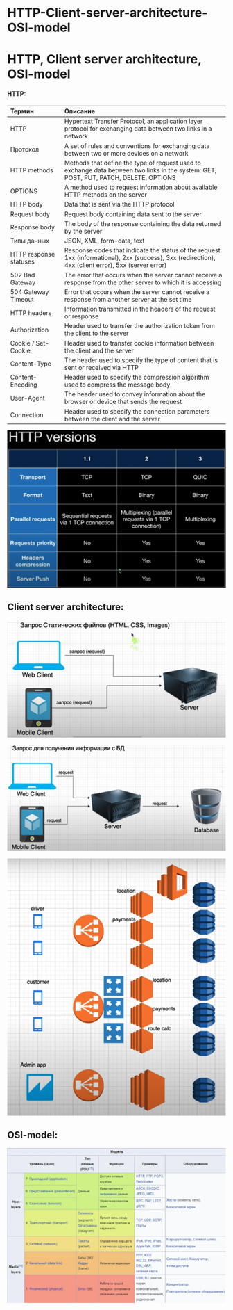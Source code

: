 # HTTP-Client-server-architecture-OSI-model
# HTTP, Client server architecture, OSI-model

#### HTTP:

| Термин | Описание |
| :----------------- | :------------------ |
| HTTP | Hypertext Transfer Protocol, an application layer protocol for exchanging data between two links in a network |
| Протокол |	A set of rules and conventions for exchanging data between two or more devices on a network |
| HTTP methods | Methods that define the type of request used to exchange data between two links in the system: GET, POST, PUT, PATCH, DELETE, OPTIONS |
| OPTIONS	| A method used to request information about available HTTP methods on the server |
| HTTP body	| Data that is sent via the HTTP protocol |
| Request body |	Request body containing data sent to the server |
| Response body |	The body of the response containing the data returned by the server |
| Типы данных |	JSON, XML, form-data, text |
| HTTP response statuses |	Response codes that indicate the status of the request: 1xx (informational), 2xx (success), 3xx (redirection), 4xx (client error), 5xx (server error) |
| 502 Bad Gateway	| The error that occurs when the server cannot receive a response from the other server to which it is accessing |
| 504 Gateway Timeout |	Error that occurs when the server cannot receive a response from another server at the set time |
| HTTP headers |	Information transmitted in the headers of the request or response |
| Authorization	| Header used to transfer the authorization token from the client to the server |
| Cookie / Set-Cookie	| Header used to transfer cookie information between the client and the server |
| Content-Type |	The header used to specify the type of content that is sent or received via HTTP |
| Content-Encoding |	Header used to specify the compression algorithm used to compress the message body |
| User-Agent	| The header used to convey information about the browser or device that sends the request |
| Connection |	Header used to specify the connection parameters between the client and the server |


![Http-versions](https://github.com/AlexeyLobanov1/HTTP-Client-server-architecture-OSI-model/blob/main/Http-versions.jpg)

## Client server architecture:

![The simplest, client-server.](https://github.com/AlexeyLobanov1/HTTP-Client-server-architecture-OSI-model/blob/main/The%20simplest%2C%20client-server.jpg)

![A little more complicated, client - server - database](https://github.com/AlexeyLobanov1/HTTP-Client-server-architecture-OSI-model/blob/main/A%20little%20more%20complicated%2C%20client%20-%20server%20-%20database.jpg)

![Example of large application sites](https://github.com/AlexeyLobanov1/HTTP-Client-server-architecture-OSI-model/blob/main/Example%20of%20large%20application%20sites.jpg)

## OSI-model:

![osi-model](https://github.com/AlexeyLobanov1/HTTP-Client-server-architecture-OSI-model/blob/main/OSI.jpg)
